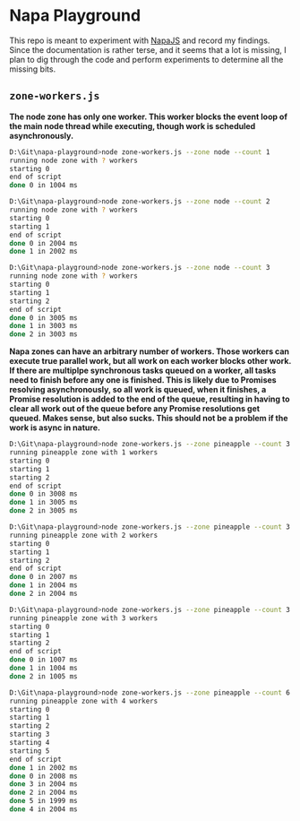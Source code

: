 # Napa Playground

This repo is meant to experiment with [NapaJS](https://github.com/Microsoft/napajs) and record my findings. Since the documentation is rather terse, and it seems that a lot is missing, I plan to dig through the code and perform experiments to determine all the missing bits.

## `zone-workers.js`

**The node zone has only one worker. This worker blocks the event loop of the main node thread while executing, though work is scheduled asynchronously.**

```bash
D:\Git\napa-playground>node zone-workers.js --zone node --count 1
running node zone with ? workers
starting 0
end of script
done 0 in 1004 ms

D:\Git\napa-playground>node zone-workers.js --zone node --count 2
running node zone with ? workers
starting 0
starting 1
end of script
done 0 in 2004 ms
done 1 in 2002 ms

D:\Git\napa-playground>node zone-workers.js --zone node --count 3
running node zone with ? workers
starting 0
starting 1
starting 2
end of script
done 0 in 3005 ms
done 1 in 3003 ms
done 2 in 3003 ms
```

**Napa zones can have an arbitrary number of workers. Those workers can execute true parallel work, but all work on each worker blocks other work. If there are multiplpe synchronous tasks queued on a worker, all tasks need to finish before any one is finished. This is likely due to Promises resolving asynchronously, so all work is queued, when it finishes, a Promise resolution is added to the end of the queue, resulting in having to clear all work out of the queue before any Promise resolutions get queued. Makes sense, but also sucks. This should not be a problem if the work is async in nature.**

```bash
D:\Git\napa-playground>node zone-workers.js --zone pineapple --count 3 --workers 1
running pineapple zone with 1 workers
starting 0
starting 1
starting 2
end of script
done 0 in 3008 ms
done 1 in 3005 ms
done 2 in 3005 ms

D:\Git\napa-playground>node zone-workers.js --zone pineapple --count 3 --workers 2
running pineapple zone with 2 workers
starting 0
starting 1
starting 2
end of script
done 0 in 2007 ms
done 1 in 2004 ms
done 2 in 2004 ms

D:\Git\napa-playground>node zone-workers.js --zone pineapple --count 3 --workers 3
running pineapple zone with 3 workers
starting 0
starting 1
starting 2
end of script
done 0 in 1007 ms
done 1 in 1004 ms
done 2 in 1005 ms

D:\Git\napa-playground>node zone-workers.js --zone pineapple --count 6 --workers 4
running pineapple zone with 4 workers
starting 0
starting 1
starting 2
starting 3
starting 4
starting 5
end of script
done 1 in 2002 ms
done 0 in 2008 ms
done 3 in 2004 ms
done 2 in 2004 ms
done 5 in 1999 ms
done 4 in 2004 ms
```
